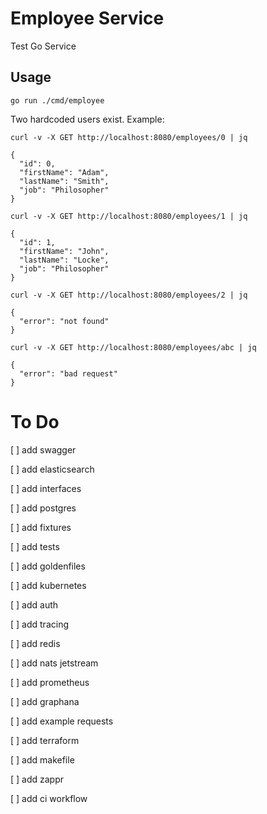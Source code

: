 # Employee Service

Test Go Service

## Usage

```
go run ./cmd/employee
```

Two hardcoded users exist. Example:
```
curl -v -X GET http://localhost:8080/employees/0 | jq

{
  "id": 0,
  "firstName": "Adam",
  "lastName": "Smith",
  "job": "Philosopher"
}

curl -v -X GET http://localhost:8080/employees/1 | jq 

{
  "id": 1,
  "firstName": "John",
  "lastName": "Locke",
  "job": "Philosopher"
}

curl -v -X GET http://localhost:8080/employees/2 | jq

{
  "error": "not found"
}

curl -v -X GET http://localhost:8080/employees/abc | jq

{
  "error": "bad request"
}
```

# To Do 

[ ] add swagger

[ ] add elasticsearch

[ ] add interfaces

[ ] add postgres

[ ] add fixtures

[ ] add tests

[ ] add goldenfiles

[ ] add kubernetes

[ ] add auth

[ ] add tracing

[ ] add redis

[ ] add nats jetstream

[ ] add prometheus

[ ] add graphana

[ ] add example requests

[ ] add terraform

[ ] add makefile

[ ] add zappr

[ ] add ci workflow